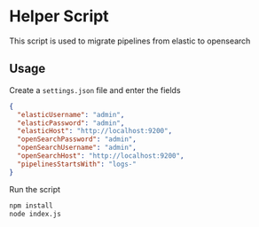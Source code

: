 # Helper Script

This script is used to migrate pipelines from elastic to opensearch

## Usage

Create a `settings.json` file and enter the fields

```json
{
  "elasticUsername": "admin",
  "elasticPassword": "admin",
  "elasticHost": "http://localhost:9200",
  "openSearchPassword": "admin",
  "openSearchUsername": "admin",
  "openSearchHost": "http://localhost:9200",
  "pipelinesStartsWith": "logs-"
}
```

Run the script

```bash
npm install
node index.js
```
